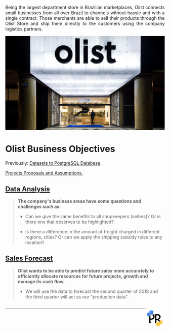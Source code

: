 <p align="justify">
Being the largest department store in Brazilian marketplaces, 
Olist connects small businesses from all over Brazil to channels without hassle 
and with a single contract. Those merchants are able to sell their products 
through the Olist Store and ship them directly to the customers using the company logistics partners.
</p>

<p align="center">
    <img src="images/olist.jpg" width="850"/>
</p>

# Olist Business Objectives

Previously: [Datasets to PostgreSQL Database](https://github.com/pauloreis-ds/olist-database-postgresql).

[Projects Proposals and Assumptions.](https://nbviewer.jupyter.org/github/pauloreis-ds/olist/blob/main/complete_projects_proposals_and_assumptions.ipynb)

## [Data Analysis](https://github.com/pauloreis-ds/olist/tree/main/business_questions_insights)

> **The company's business areas have some questions and challenges such as:**
> 
> - Can we give the same benefits to all shopkeepers (sellers)? Or is there one that deserves to be highlighted?
>
> - Is there a difference in the amount of freight charged in different regions, cities? Or can we apply the shipping subsidy rules to any location?

## [Sales Forecast](https://github.com/pauloreis-ds/olist/tree/main/sales_prediction)

> **Olist wants to be able to predict future sales more accurately to efficiently allocate resources for future projects,
> growth and manage its cash flow.**
> 
> - We will use the data to forecast the second quarter of 2018 and the third quarter will act as our "production data".



## []()
## []()
## []()
## []()
## []()
## []()


[<img align="right" width="60" height="60" src="https://github.com/pauloreis-ds/Paulo-Reis-Data-Science/blob/master/Paulo%20Reis/Pauloreis01.png">](https://github.com/pauloreis-ds)

---